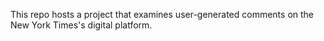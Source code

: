 This repo hosts a project that examines user-generated comments on the New York Times's digital platform. 
